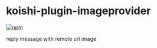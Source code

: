 # koishi-plugin-imageprovider

[![npm](https://img.shields.io/npm/v/koishi-plugin-imageprovider?style=flat-square)](https://www.npmjs.com/package/koishi-plugin-imageprovider)

reply message with remote url image
